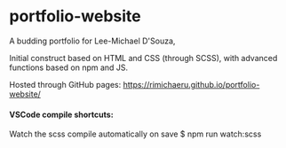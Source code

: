 # portfolio-website

A budding portfolio for Lee-Michael D'Souza,

Initial construct based on HTML and CSS (through SCSS), 
with advanced functions based on npm and JS.



Hosted through GitHub pages:
https://rimichaeru.github.io/portfolio-website/


#### VSCode compile shortcuts:
Watch the scss compile automatically on save
$ npm run watch:scss
